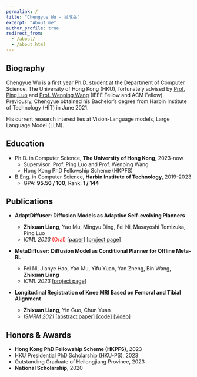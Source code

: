 ```yaml
---
permalink: /
title: "Chengyue Wu - 吴成岳"
excerpt: "About me"
author_profile: true
redirect_from: 
  - /about/
  - /about.html
---
```


## Biography
Chengyue Wu is a first year Ph.D. student at the Department of Computer Science, The University of Hong Kong (HKU), fortunately advised by [Prof. Ping Luo](http://luoping.me/) and [Prof. Wenping Wang](https://www.cs.hku.hk/people/academic-staff/wenping) (IEEE Fellow and ACM Fellow). Previously, Chengyue obtained his Bachelor’s degree from Harbin Institute of Technology (HIT) in June 2021.

His current research interest lies at Vision-Language models, Large Language Model (LLM).


## Education
- Ph.D. in Computer Science, **The University of Hong Kong**, 2023-now
	- Supervisor: Prof. Ping Luo and Prof. Wenping Wang
	- Hong Kong PhD Fellowship Scheme (HKPFS)
- B.Eng. in Computer Science, **Harbin Institute of Technology**, 2019-2023
	- GPA: **95.56 / 100**, Rank: **1 / 144**

## <span id="publication">Publications</span>

- **AdaptDiffuser: Diffusion Models as Adaptive Self-evolving Planners**
  - **Zhixuan Liang**, Yao Mu, Mingyu Ding, Fei Ni, Masayoshi Tomizuka, Ping Luo
  - *ICML 2023* <font color="red">(Oral)</font> \[[paper](https://arxiv.org/abs/2302.01877)\] \[[project page](https://adaptdiffuser.github.io/)\]
- **MetaDiffuser: Diffusion Model as Conditional Planner for Offline Meta-RL**
  - Fei Ni, Jianye Hao, Yao Mu, Yifu Yuan, Yan Zheng, Bin Wang, **Zhixuan Liang**
  - *ICML 2023* \[[project page](https://metadiffuser.github.io/)\]

- **Longitudinal Registration of Knee MRI Based on Femoral and Tibial Alignment**
  - **Zhixuan Liang**, Yin Guo, Chun Yuan
  - *ISMRM 2021* \[[abstract paper](https://cds.ismrm.org/protected/21MProceedings/PDFfiles/3734.html)\] \[[code](https://github.com/Liang-ZX/OAI-registration)\] \[[video](https://cds.ismrm.org/protected/21MPresentations/dposters/3734.htm)\]

## <span id="award">Honors & Awards</span>
- **Hong Kong PhD Fellowship Scheme (HKPFS)**, 2023
- HKU Presidential PhD Scholarship (HKU-PS), 2023
- Outstanding Graduate of Heilongjiang Province, 2023
- **National Scholarship**, 2020
